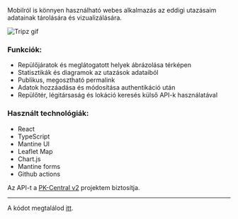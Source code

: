 Mobilról is könnyen használható webes alkalmazás az eddigi utazásaim adatainak tárolására és vizualizálására.

![Tripz gif](https://stuff.p-kin.com/screentogif/tripz.gif)

### Funkciók:
* Repülőjáratok és meglátogatott helyek ábrázolása térképen
* Statisztikák és diagramok az utazások adataiból
* Publikus, megosztható permalink 
* Adatok hozzáadása és módosítása authentikáció után
* Repülőtér, légitársaság és lokáció keresés külső API-k használatával

### Használt technológiák:
* React
* TypeScript
* Mantine UI
* Leaflet Map
* Chart.js
* Mantine forms
* Github actions

Az API-t a [PK-Central v2](https://github.com/KinPeter/pk-central-v2) projektem biztosítja.

--- 
A kódot megtalálod [itt](https://github.com/KinPeter/tripz).